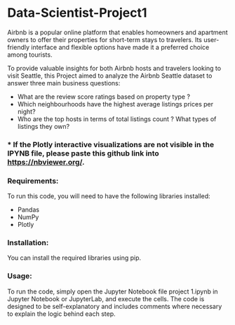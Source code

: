 # Data-Scientist-Project1

Airbnb is a popular online platform that enables homeowners and apartment owners to offer their properties for short-term stays to travelers. Its user-friendly interface and flexible options have made it a preferred choice among tourists.


To provide valuable insights for both Airbnb hosts and travelers looking to visit Seattle, this Project aimed to analyze the Airbnb Seattle dataset to answer three main business questions:
- What are the review score ratings based on property type ?
- Which neighbourhoods have the highest average listings prices per night?
- Who are the top hosts in terms of total listings count ? What types of listings they own?

### * If the Plotly interactive visualizations are not visible in the IPYNB file, please paste this github link into https://nbviewer.org/.

### Requirements:
To run this code, you will need to have the following libraries installed:
- Pandas
- NumPy
- Plotly

### Installation:
You can install the required libraries using pip. 

### Usage:
To run the code, simply open the Jupyter Notebook file project 1.ipynb in Jupyter Notebook or JupyterLab, and execute the cells. The code is designed to be self-explanatory and includes comments where necessary to explain the logic behind each step.
